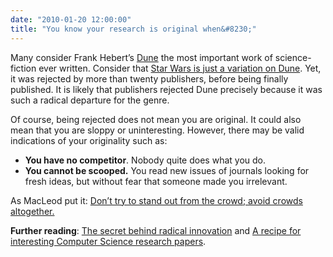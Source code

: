 ```yaml
---
date: "2010-01-20 12:00:00"
title: "You know your research is original when&#8230;"
---
```




Many consider Frank Hebert&rsquo;s [Dune](https://en.wikipedia.org/wiki/Dune_(novel)) the most important work of science-fiction ever written. Consider that [Star Wars is just a variation on Dune](http://www.moongadget.com/origins/dune.html). Yet, it was rejected by more than twenty publishers, before being finally published. It is likely that publishers rejected Dune precisely because it was such a radical departure for the genre.

Of course, being rejected does not mean you are original. It could also mean that you are sloppy or uninteresting. However, there may be valid indications of your originality such as:

- __You have no competitor__. Nobody quite does what you do.
- __You cannot be scooped.__ You read new issues of journals looking for fresh ideas, but without fear that someone made you irrelevant.


<span style="outline-width: 0px; outline-style: initial; outline-color: initial; font-size: 14px; vertical-align: baseline; background-image: initial; background-attachment: initial; background-origin: initial; background-clip: initial; background-color: transparent; background-position: initial initial; background-repeat: initial initial; padding: 0px; margin: 0px; border: 0px initial initial;">As MacLeod put it: [Don&rsquo;t try to stand out from the crowd; avoid crowds altogether.](http://gapingvoid.com/2004/07/31/avoid-crowds-altogether/)</span>

__Further reading__: [The secret behind radical innovation](/lemire/blog/2009/10/28/the-secret-behind-radical-innovation/) and [A recipe for interesting Computer Science research papers](http://www.daniel-lemire.com/blog/archives/2009/08/19/a-recipe-for-interesting-computer-science-research-papers/).

